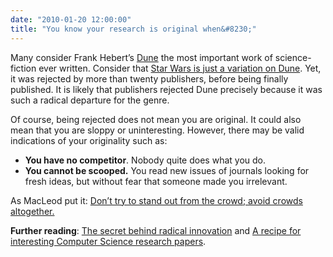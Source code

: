 ```yaml
---
date: "2010-01-20 12:00:00"
title: "You know your research is original when&#8230;"
---
```




Many consider Frank Hebert&rsquo;s [Dune](https://en.wikipedia.org/wiki/Dune_(novel)) the most important work of science-fiction ever written. Consider that [Star Wars is just a variation on Dune](http://www.moongadget.com/origins/dune.html). Yet, it was rejected by more than twenty publishers, before being finally published. It is likely that publishers rejected Dune precisely because it was such a radical departure for the genre.

Of course, being rejected does not mean you are original. It could also mean that you are sloppy or uninteresting. However, there may be valid indications of your originality such as:

- __You have no competitor__. Nobody quite does what you do.
- __You cannot be scooped.__ You read new issues of journals looking for fresh ideas, but without fear that someone made you irrelevant.


<span style="outline-width: 0px; outline-style: initial; outline-color: initial; font-size: 14px; vertical-align: baseline; background-image: initial; background-attachment: initial; background-origin: initial; background-clip: initial; background-color: transparent; background-position: initial initial; background-repeat: initial initial; padding: 0px; margin: 0px; border: 0px initial initial;">As MacLeod put it: [Don&rsquo;t try to stand out from the crowd; avoid crowds altogether.](http://gapingvoid.com/2004/07/31/avoid-crowds-altogether/)</span>

__Further reading__: [The secret behind radical innovation](/lemire/blog/2009/10/28/the-secret-behind-radical-innovation/) and [A recipe for interesting Computer Science research papers](http://www.daniel-lemire.com/blog/archives/2009/08/19/a-recipe-for-interesting-computer-science-research-papers/).

